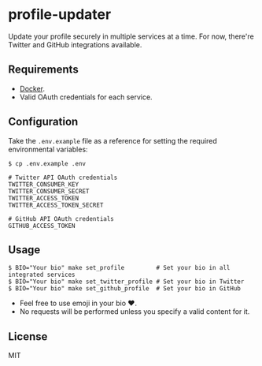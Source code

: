 # profile-updater

Update your profile securely in multiple services at a time. For now,
there're Twitter and GitHub integrations available.

## Requirements

- [Docker](https://www.docker.com/).
- Valid OAuth credentials for each service.

## Configuration

Take the `.env.example` file as a reference for setting the
required environmental variables:

```shell
$ cp .env.example .env
```

```
# Twitter API OAuth credentials
TWITTER_CONSUMER_KEY
TWITTER_CONSUMER_SECRET
TWITTER_ACCESS_TOKEN
TWITTER_ACCESS_TOKEN_SECRET

# GitHub API OAuth credentials
GITHUB_ACCESS_TOKEN
```

## Usage

```shell
$ BIO="Your bio" make set_profile         # Set your bio in all integrated services
$ BIO="Your bio" make set_twitter_profile # Set your bio in Twitter
$ BIO="Your bio" make set_github_profile  # Set your bio in GitHub
```

- Feel free to use emoji in your bio :heart:.
- No requests will be performed unless you specify a valid content for
    it.

## License

MIT
